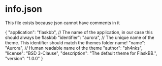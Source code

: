 info.json
=========

This file exists because json cannot have comments in it

{
    "application": "flaskbb",   // The name of the application, in our case this should always be flaskbb
    "identifier": "aurora",     // The unique name of the theme. This identifier should match the themes folder name!
    "name": "Aurora",           // Human readable name of the theme
    "author": "sh4nks",
    "license": "BSD 3-Clause",
    "description": "The default theme for FlaskBB.",
    "version": "1.0.0"
}
